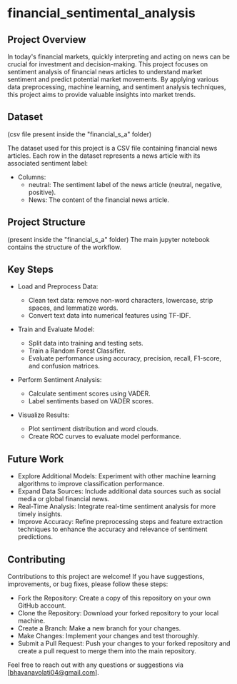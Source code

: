 # financial_sentimental_analysis

## Project Overview
In today's financial markets, quickly interpreting and acting on news can be crucial for investment and decision-making. This project focuses on sentiment analysis of financial news articles to understand market sentiment and predict potential market movements. By applying various data preprocessing, machine learning, and sentiment analysis techniques, this project aims to provide valuable insights into market trends.

## Dataset
(csv file present inside the "financial_s_a" folder)

The dataset used for this project is a CSV file containing financial news articles. Each row in the dataset represents a news article with its associated sentiment label:
* Columns:
  * neutral: The sentiment label of the news article (neutral, negative, positive).
  * News: The content of the financial news article.
## Project Structure
(present inside the "financial_s_a" folder)
The main jupyter notebook contains the structure of the workflow.
## Key Steps

* Load and Preprocess Data:
  * Clean text data:
remove non-word characters, lowercase, strip spaces, and lemmatize words.
  * Convert text data into numerical features using TF-IDF.

* Train and Evaluate Model:
  * Split data into training and testing sets.
  * Train a Random Forest Classifier.
  * Evaluate performance using accuracy, precision, recall, F1-score, and confusion matrices.
* Perform Sentiment Analysis:
  * Calculate sentiment scores using VADER.
  * Label sentiments based on VADER scores.
* Visualize Results:
  * Plot sentiment distribution and word clouds.
  * Create ROC curves to evaluate model performance.
## Future Work
* Explore Additional Models: Experiment with other machine learning algorithms to improve classification performance.
* Expand Data Sources: Include additional data sources such as social media or global financial news.
* Real-Time Analysis: Integrate real-time sentiment analysis for more timely insights.
* Improve Accuracy: Refine preprocessing steps and feature extraction techniques to enhance the accuracy and relevance of sentiment predictions.
## Contributing
Contributions to this project are welcome! If you have suggestions, improvements, or bug fixes, please follow these steps:

* Fork the Repository: Create a copy of this repository on your own GitHub account.
* Clone the Repository: Download your forked repository to your local machine.
* Create a Branch: Make a new branch for your changes.
* Make Changes: Implement your changes and test thoroughly.
* Submit a Pull Request: Push your changes to your forked repository and create a pull request to merge them into the main repository.

Feel free to reach out with any questions or suggestions via [bhavanavolati04@gmail.com].
